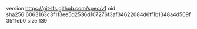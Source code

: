 version https://git-lfs.github.com/spec/v1
oid sha256:6063163c3f113ee5d2536d107276f3af34622084d6ff1b1348a4d569f3511eb0
size 139
